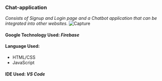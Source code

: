 
### Chat-application
*Consists of Signup and Login page and a Chatbot application that can be integrated into other websites.*
![Capture](https://user-images.githubusercontent.com/69578414/125436888-570fa3f5-ad5d-4195-a51a-91104f65e6f3.PNG)

#### Google Technology Used: *Firebase*
#### Language Used: 
* HTML/CSS
* JavaScript
#### IDE Used: *VS Code*

